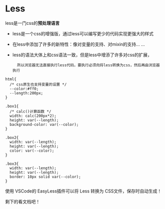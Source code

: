 # Less

less是一门css的**预处理语言**

- less是一个css的增强版，通过less可以编写更少的代码实现更强大的样式

- 在less中添加了许多的新特性：像对变量的支持、对mixin的支持... ...

- less的语法大体上和css语法一致，但是less中增添了许多对css的扩展，
        
        所以浏览器无法直接执行less代码，要执行必须向将less转换为css，然后再由浏览器执行

```less
html{
  /* css原生也支持变量的设置 */
  --color:#ff0;
  --length:200px;
}

.box1{
  /* calc()计算函数 */
  width: calc(200px*2);
  height: var(--length);
  background-color: var(--color);
}

.box2{
  width: var(--length);
  height: var(--length);
  color: var(--color);
}

.box3{
  width: var(--length);
  height: var(--length);
  border: 10px solid var(--color);
}
```

使用 VSCode的 EasyLess插件可以将 Less 转换为 CSS文件，保存时自动生成！

剩下的看文档吧！